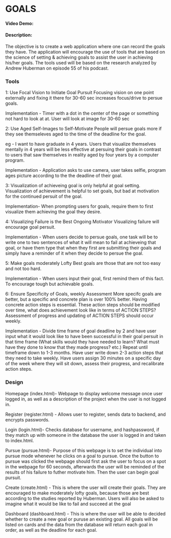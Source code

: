 # GOALS
#### Video Demo: <URL here>
#### Description:

The objective is to create a web application where one can record the goals they have. 
The application will encourage the use of tools that are based on the science of setting & achieving goals to assist the user in achieving his/her goals.
The tools used will be based on the research analyzed by Andrew Huberman on episode 55 of his podcast. 

### Tools 
1: Use Focal Vision to Initiate Goal Pursuit
Focusing vision on one point externally and fixing it there for 30-60 sec increases focus/drive to persue goals.

Implementation - Timer with a dot in the center of the page or something not hard to look at at. User will look at image for 30-60 sec

2: Use Aged Self-Images to Self-Motivate
People will persue goals more if they see themseleves aged to the time of the deadline for the goal. 

eg - I want to have graduate in 4 years. Users that visualize themselves mentally in 4 years will be less effective at persuing their goals in contrast to users that 
saw themselves in reality aged by four years by a computer program. 

Implementation - Application asks to use camera, user takes selfie, program ages picture according to the the deadline of their goal. 

3: Visualization of achieveing goal is only helpful at goal setting. 
Visualization of achievement is helpful to set goals, but bad at motivation for the continued persuit of the goal.

Implementation- When prompting users for goals, require them to first visualize them achieving the goal they desire.

4: Visualizing Failure is the Best Ongoing Motivator
Visualizing failure will encourage goal persuit.

Implementation - When users decide to persue goals, one task will be to write one to two sentences of what it will mean to fail at achieveing that goal, or
have them type that when they first are submitting their goals and simply have a reminder of it when they decide to persue the goal. 

5: Make goals moderately Lofty
Best goals are those that are not too easy and not too hard. 

Implementation - When users input their goal, first remind them of this fact. To encourage tough but achievable goals. 

6: Ensure Specificity of Goals, weekly Assessment
More specifc goals are better, but a specific and concrete plan is over 100% better. Having concrete action steps is essential. These action steps should be
modified over time, what does achievement look like in terms of ACTION STEPS? Assessment of progress and updating of ACTION STEPS should occur weekly. 

Implementation - Divide time frame of goal deadline by 2 and have user input what it would look like to have been successful in their goal persuit in that time frame (What skills would they have needed to learn? What must have they done to know that they made progress? etc.) Repeat until timeframe down to 1-3 months. Have user write down 2-3 action steps that they need to take weekly. Have users assign 30 minutes on a specific day of the week where they will sit down, assess their progress, and recalibrate action steps. 

### Design

Homepage (index.html)- Webpage to display welcome message once user logged in, as well as a description of the project when the user is not logged in.

Register (register.html) - Allows user to register, sends data to backend, and encrypts passwords.

Login (login.html)- Checks database for username, and hashpassword, if they match up with someone in the database the user is logged in and taken to index.html.

Pursue (pursue.html)- Purpose of this webpage is to set the individual into pursue mode whenever he clicks on a goal to pursue. Once the button to pursue was clicked the webpage should first ask the user to focus on a spot in the webpage for 60 seconds, afterwards the user will be reminded of the results of his failure to futher motivate him. Then the user can begin goal pursuit. 

Create (create.html) - This is where the user will create their goals. They are encouraged to make moderately lofty goals, because those are best according to the studies reported by Huberman. Users will also be asked to imagine what it would be like to fail and succeed at the goal

Dashboard (dashboard.html) - This is where the user will be able to decided whether to create a new goal or puruse an existing goal. All goals will be listed on cards and the data from the database will return each goal in order, as well as the deadline for each goal. 
